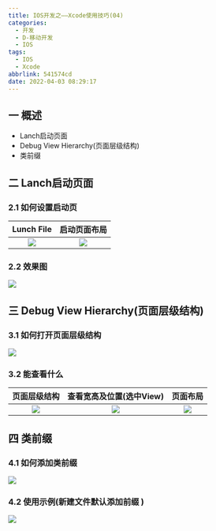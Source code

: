 ```yaml
---
title: IOS开发之——Xcode使用技巧(04)
categories:
  - 开发
  - D-移动开发
  - IOS
tags:
  - IOS
  - Xcode
abbrlink: 541574cd
date: 2022-04-03 08:29:17
---
```

## 一 概述

* Lanch启动页面
* Debug View Hierarchy(页面层级结构)
* 类前缀

<!--more-->

## 二 Lanch启动页面

### 2.1 如何设置启动页

| Lunch File | 启动页面布局 |
| :--------: | :----------: |
|   ![][1]   |    ![][2]    |

### 2.2 效果图

![][3]

## 三 Debug View Hierarchy(页面层级结构)

### 3.1 如何打开页面层级结构
![][4]

### 3.2 能查看什么

| 页面层级结构 | 查看宽高及位置(选中View) | 页面布局 |
| :----------: | :----------------------: | :------: |
|    ![][5]    |          ![][6]          |  ![][7]  |

## 四 类前缀

### 4.1 如何添加类前缀 

![][8]

### 4.2 使用示例(新建文件默认添加前缀 )

![][9]



[1]:https://fastly.jsdelivr.net/gh/PGzxc/CDN@master/blog-ios/ios-xcode-04-lanch-targets.png
[2]:https://fastly.jsdelivr.net/gh/PGzxc/CDN@master/blog-ios/ios-xcode-04-lanch-storyboard.png
[3]:https://fastly.jsdelivr.net/gh/PGzxc/CDN@master/blog-ios/ios-xcode-04-lanch-view.gif
[4]:https://fastly.jsdelivr.net/gh/PGzxc/CDN@master/blog-ios/ios-xcode-04-view-hierachy.png
[5]:https://fastly.jsdelivr.net/gh/PGzxc/CDN@master/blog-ios/ios-xcode-04-view-hierachy-tree.png
[6]:https://fastly.jsdelivr.net/gh/PGzxc/CDN@master/blog-ios/ios-xcode-04-view-hierachy-position.png
[7]:https://fastly.jsdelivr.net/gh/PGzxc/CDN@master/blog-ios/ios-xcode-04-view-hierachy-layout.png
[8]:https://fastly.jsdelivr.net/gh/PGzxc/CDN@master/blog-ios/ios-xcode-04-class-prefix.png
[9]:https://fastly.jsdelivr.net/gh/PGzxc/CDN@master/blog-ios/ios-xcode-04-class-prefix-newfile.png